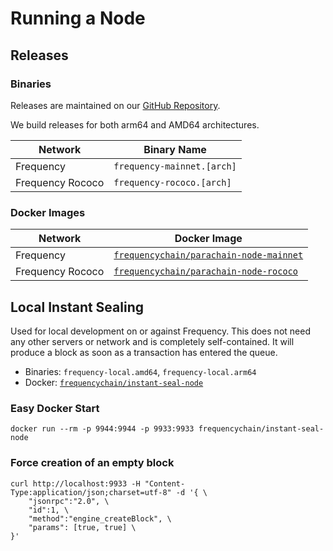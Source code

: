 # Running a Node

## Releases

### Binaries

Releases are maintained on our [GitHub Repository](https://github.com/LibertyDSNP/frequency/releases).

We build releases for both arm64 and AMD64 architectures.

| Network | Binary Name |
| --- | --- |
| Frequency |  `frequency-mainnet.[arch]` |
| Frequency Rococo | `frequency-rococo.[arch]` |

### Docker Images

| Network | Docker Image |
| --- | --- |
| Frequency | [`frequencychain/parachain-node-mainnet`](https://hub.docker.com/r/frequencychain/parachain-node-mainnet) |
| Frequency Rococo | [`frequencychain/parachain-node-rococo`](https://hub.docker.com/r/frequencychain/parachain-node-rococo) |

## Local Instant Sealing

Used for local development on or against Frequency.
This does not need any other servers or network and is completely self-contained.
It will produce a block as soon as a transaction has entered the queue.

- Binaries: `frequency-local.amd64`,  `frequency-local.arm64`
- Docker: [`frequencychain/instant-seal-node`](https://hub.docker.com/r/frequencychain/instant-seal-node)

### Easy Docker Start
```
docker run --rm -p 9944:9944 -p 9933:9933 frequencychain/instant-seal-node
```

### Force creation of an empty block
```
curl http://localhost:9933 -H "Content-Type:application/json;charset=utf-8" -d '{ \
    "jsonrpc":"2.0", \
    "id":1, \
    "method":"engine_createBlock", \
    "params": [true, true] \
}'
```
